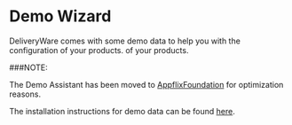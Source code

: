 # Demo Wizard

DeliveryWare comes with some demo data to help you with the configuration of your products.
of your products.

###NOTE:

The Demo Assistant has been moved to [AppflixFoundation](../../foundation/index.md) for optimization reasons.

The installation instructions for demo data can be found [here](../../foundation/demo-installer/index.md).
